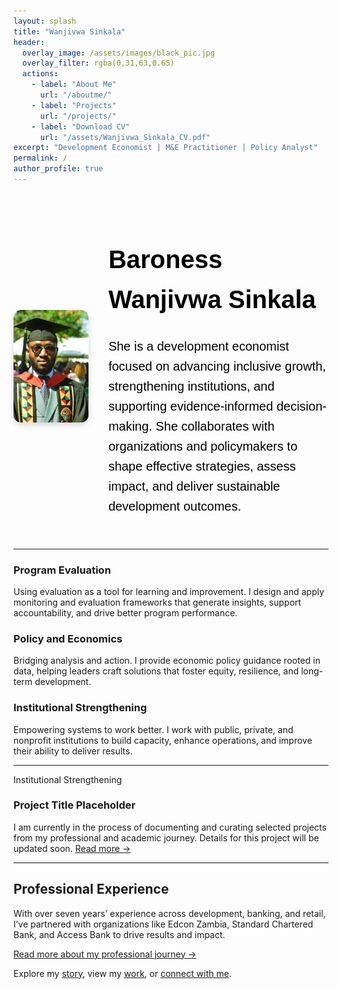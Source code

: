 ```yaml
---
layout: splash
title: "Wanjivwa Sinkala"
header:
  overlay_image: /assets/images/black_pic.jpg
  overlay_filter: rgba(0,31,63,0.65)
  actions:
    - label: "About Me"
      url: "/aboutme/"
    - label: "Projects"
      url: "/projects/"
    - label: "Download CV"
      url: "/assets/Wanjivwa_Sinkala_CV.pdf"
excerpt: "Development Economist | M&E Practitioner | Policy Analyst"
permalink: /
author_profile: true
---
```


<style>
  .intro-container {
    display: flex;
    align-items: center;
    gap: 2rem;
    max-width: 900px;
    margin: 2rem auto;
    color: #000;
  }
  .intro-photo {
    width: 180px;
    height: 180px;
    object-fit: cover;
    border-radius: 12px;
    box-shadow: 0 4px 10px rgba(0,0,0,0.15);
  }
  .intro-text {
    max-width: 600px;
    font-family: 'Manrope', sans-serif;
    font-size: 1.25rem;
    line-height: 1.6;
  }
</style>

<div class="intro-container">
  <img src="/assets/images/wanji_pic.jpg" alt="Wanjivwa Sinkala" class="intro-photo" />
  <div class="intro-text">
    <h1>Baroness Wanjivwa Sinkala</h1>
    <p>
      She is a development economist focused on advancing inclusive growth, strengthening institutions, and supporting evidence-informed decision-making.
      She collaborates with organizations and policymakers to shape effective strategies, assess impact, and deliver sustainable development outcomes.
    </p>
  </div>
</div>

<hr class="section-divider"/>

<section class="features">
  <div class="feature__item">
    <h3>Program Evaluation</h3>
    <p>Using evaluation as a tool for learning and improvement. I design and apply monitoring and evaluation frameworks that generate insights, support accountability, and drive better program performance.</p>
  </div>
  <div class="feature__item">
    <h3>Policy and Economics</h3>
    <p>Bridging analysis and action. I provide economic policy guidance rooted in data, helping leaders craft solutions that foster equity, resilience, and long-term development.</p>
  </div>
  <div class="feature__item">
    <h3>Institutional Strengthening</h3>
    <p>Empowering systems to work better. I work with public, private, and nonprofit institutions to build capacity, enhance operations, and improve their ability to deliver results.</p>
  </div>
</section>

<hr class="section-divider"/>

<section class="project-list">
  <article class="project-item">
    <div class="project-category">Institutional Strengthening</div>
    <h3 class="project-title">Project Title Placeholder</h3>
    <p class="project-desc">
      I am currently in the process of documenting and curating selected projects from my professional and academic journey. Details for this project will be updated soon.
      <a href="#" class="read-more">Read more →</a>
    </p>
  </article>
</section>

<hr class="section-divider"/>

<section class="professional-experience">
  <h2>Professional Experience</h2>
  <p>
    With over seven years’ experience across development, banking, and retail, I’ve partnered with organizations like Edcon Zambia, Standard Chartered Bank, and Access Bank to drive results and impact.
  </p>
  <p><a href="/aboutme/">Read more about my professional journey →</a></p>
</section>

<section class="footer-cta">
  Explore my <a href="/aboutme/">story</a>,
  view my <a href="/projects/">work</a>,
  or <a href="/contact/">connect with me</a>.
</section>
